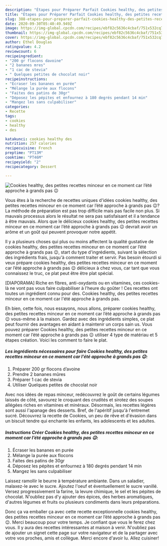 ```yaml
---
description: "Étapes pour Préparer Parfait Cookies healthy, des petites recettes minceur en ce moment car l’été approche à grands pas 😉"
title: "Étapes pour Préparer Parfait Cookies healthy, des petites recettes minceur en ce moment car l’été approche à grands pas 😉"
slug: 388-etapes-pour-preparer-parfait-cookies-healthy-des-petites-recettes-minceur-en-ce-moment-car-lete-approche-a-grands-pas
date: 2020-09-30T05:40:49.949Z
image: https://img-global.cpcdn.com/recipes/ebf82c5636c4cbaf/751x532cq70/cookies-healthy-des-petites-recettes-minceur-en-ce-moment-car-lete-approche-a-grands-pas-😉-photo-principale-de-la-recette.jpg
thumbnail: https://img-global.cpcdn.com/recipes/ebf82c5636c4cbaf/751x532cq70/cookies-healthy-des-petites-recettes-minceur-en-ce-moment-car-lete-approche-a-grands-pas-😉-photo-principale-de-la-recette.jpg
cover: https://img-global.cpcdn.com/recipes/ebf82c5636c4cbaf/751x532cq70/cookies-healthy-des-petites-recettes-minceur-en-ce-moment-car-lete-approche-a-grands-pas-😉-photo-principale-de-la-recette.jpg
author: Ethel Douglas
ratingvalue: 4.2
reviewcount: 6
recipeingredient:
- "200 gr flocons davoine"
- "2 bananes mres"
- "1 cac de stevia"
- " Quelques petites de chocolat noir"
recipeinstructions:
- "Écraser les bananes en purée"
- "Mélange la purée aux flocons"
- "Faites des patins de 30gr"
- "Déposez les pépites et enfournez à 180 degrés pendant 14 min"
- "Mangez les sans culpabiliser"
categories:
- Recette
tags:
- cookies
- healthy
- des

katakunci: cookies healthy des 
nutrition: 257 calories
recipecuisine: French
preptime: "PT13M"
cooktime: "PT46M"
recipeyield: "2"
recipecategory: Dessert

---
```



![Cookies healthy, des petites recettes minceur en ce moment car l’été approche à grands pas 😉](https://img-global.cpcdn.com/recipes/ebf82c5636c4cbaf/751x532cq70/cookies-healthy-des-petites-recettes-minceur-en-ce-moment-car-lete-approche-a-grands-pas-😉-photo-principale-de-la-recette.jpg)

Vous êtes à la recherche de recettes uniques d'idées cookies healthy, des petites recettes minceur en ce moment car l’été approche à grands pas 😉? La méthode de préparation est pas trop difficile mais pas facile non plus. Si mauvais processus alors le résultat ne sera pas satisfaisant et il a tendance à être mauvais. Alors que le délicieux cookies healthy, des petites recettes minceur en ce moment car l’été approche à grands pas 😉 devrait avoir un arôme et un goût qui peuvent provoquer notre appétit.

Il y a plusieurs choses qui plus ou moins affectent la qualité gustative de cookies healthy, des petites recettes minceur en ce moment car l’été approche à grands pas 😉, start du type d'ingrédients, suivant la sélection des ingrédients frais, jusqu'à comment traiter et servir. Pas besoin étourdi si veux prépare cookies healthy, des petites recettes minceur en ce moment car l’été approche à grands pas 😉 délicieux à chez vous, car tant que vous connaissez le truc, ce plat peut être être plat spécial.

[DIAPORAMA] Riche en fibres, anti-oxydants ou en vitamines, ces cookies-là ne vont pas vous faire culpabiliser à l&#39;heure du goûter ! Ces recettes ont toutes un ingrédient connu pour des. Cookies healthy, des petites recettes minceur en ce moment car l&#39;été approche à grands pas.


Eh bien, cette fois, nous essayons, nous allons, préparer cookies healthy, des petites recettes minceur en ce moment car l’été approche à grands pas 😉 vous-même à la maison. Gardez avec des ingrédients simples, ce plat peut fournir des avantages en aidant à maintenir un corps sain us. Vous pouvez préparer Cookies healthy, des petites recettes minceur en ce moment car l’été approche à grands pas 😉 utiliser 4 type de matériau et 5 étapes création. Voici les comment to faire le plat.

<!--inarticleads1-->

##### Les ingrédients nécessaires pour faire Cookies healthy, des petites recettes minceur en ce moment car l’été approche à grands pas 😉:

1. Préparer 200 gr flocons d’avoine
1. Prendre 2 bananes mûres
1. Préparer 1 cac de stevia
1. Utiliser  Quelques petites de chocolat noir


Avec nos idées de repas minceur, redécouvrez le goût de certains légumes laissés de côté, savourez le croquant des crudités et sirotez des soupes allégées riches en vitamines et minéraux. Désormais, les recettes légères sont aussi l&#39;apanage des desserts. Bref, de l&#39;apéritif jusqu&#39;à l&#39;entremet sucré. Découvrez la recette de Cookies, un peu de rêve et d&#39;évasion dans un biscuit tendre qui enchante les enfants, les adolescents et les adultes. 

<!--inarticleads2-->

##### Instructions Créer Cookies healthy, des petites recettes minceur en ce moment car l’été approche à grands pas 😉:

1. Écraser les bananes en purée
1. Mélange la purée aux flocons
1. Faites des patins de 30gr
1. Déposez les pépites et enfournez à 180 degrés pendant 14 min
1. Mangez les sans culpabiliser


Laissez ramollir le beurre à température ambiante. Dans un saladier, malaxez-le avec le sucre. Ajoutez l&#39;oeuf et éventuellement le sucre vanillé. Versez progressivement la farine, la levure chimique, le sel et les pépites de chocolat. N&#39;oubliez pas d&#39;y ajouter des épices, des herbes aromatiques, d&#39;autres légumes et fruits ou plusieurs condiments dans leurs préparations. 


Donc ça va emballer ça avec cette recette exceptionnelle cookies healthy, des petites recettes minceur en ce moment car l’été approche à grands pas 😉. Merci beaucoup pour votre temps. Je confiant que vous le ferez chez vous. Il y aura des recettes  intéressantes at maison à venir. N'oubliez pas de ajouter un signet cette page sur votre navigateur et de la partager avec votre vos proches, amis et collègue. Merci encore d'avoir lu. Allez cuisiner!
